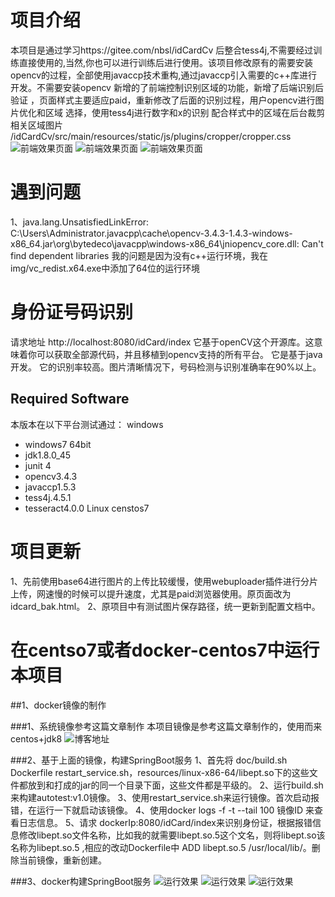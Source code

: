 # 项目介绍
本项目是通过学习https://gitee.com/nbsl/idCardCv 后整合tess4j,不需要经过训练直接使用的,当然,你也可以进行训练后进行使用。该项目修改原有的需要安装opencv的过程，全部使用javaccp技术重构,通过javaccp引入需要的c++库进行开发。不需要安装opencv
新增的了前端控制识别区域的功能，新增了后端识别后验证 ，页面样式主要适应paid，重新修改了后面的识别过程，用户opencv进行图片优化和区域
选择，使用tess4j进行数字和x的识别
配合样式中的区域在后台裁剪相关区域图片
/idCardCv/src/main/resources/static/js/plugins/cropper/cropper.css
![前端效果页面](https://gitee.com/endlesshh/idCardCv/raw/master/img/1.jpg)
![前端效果页面](https://gitee.com/endlesshh/idCardCv/raw/master/img/2.jpg)
![前端效果页面](https://gitee.com/endlesshh/idCardCv/raw/master/img/3.jpg)
# 遇到问题
1、java.lang.UnsatisfiedLinkError: C:\Users\Administrator\.javacpp\cache\opencv-3.4.3-1.4.3-windows-x86_64.jar\org\bytedeco\javacpp\windows-x86_64\jniopencv_core.dll: Can't find dependent libraries
 我的问题是因为没有c++运行环境，我在img/vc_redist.x64.exe中添加了64位的运行环境

# 身份证号码识别
请求地址
http://localhost:8080/idCard/index
它基于openCV这个开源库。这意味着你可以获取全部源代码，并且移植到opencv支持的所有平台。
它是基于java开发。
它的识别率较高。图片清晰情况下，号码检测与识别准确率在90%以上。
 
 Required Software
------------
本版本在以下平台测试通过：
windows
* windows7 64bit
* jdk1.8.0_45
* junit 4
* opencv3.4.3
* javaccp1.5.3
* tess4j.4.5.1
* tesseract4.0.0
Linux
 censtos7 

# 项目更新
1、先前使用base64进行图片的上传比较缓慢，使用webuploader插件进行分片上传，网速慢的时候可以提升速度，尤其是paid浏览器使用。原页面改为idcard_bak.html。
2、原项目中有测试图片保存路径，统一更新到配置文档中。

# 在centso7或者docker-centos7中运行本项目

##1、docker镜像的制作

###1、系统镜像参考这篇文章制作
	本项目镜像是参考这篇文章制作的，使用而来centos+jdk8
	![博客地址](https://blog.csdn.net/u012887259/article/details/110298464?utm_medium=distribute.pc_relevant.none-task-blog-title-2&spm=1001.2101.3001.4242)
	
###2、基于上面的镜像，构建SpringBoot服务
	1、首先将 doc/build.sh Dockerfile restart_service.sh，resources/linux-x86-64/libept.so下的这些文件都放到和打成的jar的同一个目录下面，这些文件都是平级的。
	2、运行build.sh来构建autotest:v1.0镜像。
	3、使用restart_service.sh来运行镜像。首次启动报错，在运行一下就启动该镜像。
	4、使用docker logs -f -t --tail 100  镜像ID 来查看日志信息。
	5、请求 dockerIp:8080/idCard/index来识别身份证，根据报错信息修改libept.so文件名称，比如我的就需要libept.so.5这个文名，则将libept.so该名称为libept.so.5 ,相应的改动Dockerfile中 ADD libept.so.5 /usr/local/lib/。删除当前镜像，重新创建。

###3、docker构建SpringBoot服务
![运行效果](https://gitee.com/endlesshh/idCardCv/raw/master/img/4.png)
![运行效果](https://gitee.com/endlesshh/idCardCv/raw/master/img/5.png)
![运行效果](https://gitee.com/endlesshh/idCardCv/raw/master/img/6.png)	

 